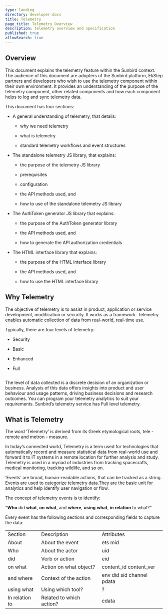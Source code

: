 ```yaml
---
type: landing
directory: developer-docs
title: Telemetry 
page_title: Telemetry Overview
description: telemetry overview and specification 
published: true
allowSearch: true
---
```

## Overview

This document explains the telemetry feature within the Sunbird context. The audience of this document are adopters of the Sunbird platform, EkStep partners and developers who wish to use the telemetry component within their own environment. It provides an understanding of the purpose of the telemetry component, other related components and how each component helps to log and sync telemetry data.  

This document has four sections:

* A general understanding of telemetry, that details:

    * why we need telemetry

    * what is telemetry

    * standard telemetry workflows and event structures

* The standalone telemetry JS library, that explains:

    * the purpose of the telemetry JS library

    * prerequisites

    * configuration

    * the API methods used, and

    * how to use of the standalone telemetry JS library 

* The AuthToken generator JS library that explains:

    * the purpose of the AuthToken generator library

    * the API methods used, and

    * how to generate the API authorization credentials

* The HTML interface library that explains:

    * the purpose of the HTML interface library

    * the API methods used, and 

    * how to use the HTML interface library 

## Why Telemetry

The objective of telemetry is to assist in product, application or service development, modification or security. It works as a framework. Telemetry enables automatic collection of data from real-world, real-time use.

Typically, there are four levels of telemetry:

* Security

* Basic

* Enhanced

* Full

<image>

The level of data collected is a discrete decision of an organization or business. Analysis of this data offers insights into product and user behaviour and usage patterns, driving business decisions and research outcomes. You can program your telemetry analytics to suit your requirements. Sunbird’s telemetry service has Full level telemetry.

## What is Telemetry

The word ‘Telemetry’ is derived from its Greek etymological roots, tele - remote and metron - measure. 

In today’s connected world, Telemetry is a term used for technologies that automatically record and measure statistical data from real-world use and forward it to IT systems in a remote location for further analysis and study. Telemetry is used in a myriad of industries from tracking spacecrafts, medical monitoring, tracking wildlife, and so on.

‘Events’ are broad, human-readable actions, that can be tracked as a string. Events are used to categorize telemetry data.They are the basic unit for analytics and help identify user navigation or flow.

The concept of telemetry events is to identify:

"**Who** did **what**, **on** **what**, and **where**, **using** **what**, **in relation** to what?"

Every event has the following sections and corresponding fields to capture the data:

<table>
  <tr>
    <td>Section </td>
    <td>Description </td>
    <td>Attributes</td>
  </tr>
  <tr>
    <td>About </td>
    <td>About the event</td>
    <td>ets
mid</td>
  </tr>
  <tr>
    <td>Who </td>
    <td>About the actor</td>
    <td>uid</td>
  </tr>
  <tr>
    <td>did </td>
    <td>Verb or action</td>
    <td>eid</td>
  </tr>
  <tr>
    <td>on what </td>
    <td>Action on what object?</td>
    <td>content_id
content_ver</td>
  </tr>
  <tr>
    <td>and where</td>
    <td>Context of the action</td>
    <td>env
did
sid
channel
pdata</td>
  </tr>
  <tr>
    <td>using what</td>
    <td>Using which tool?</td>
    <td>?</td>
  </tr>
  <tr>
    <td>In relation to</td>
    <td>Related to which action?</td>
    <td>cdata</td>
  </tr>
</table>

